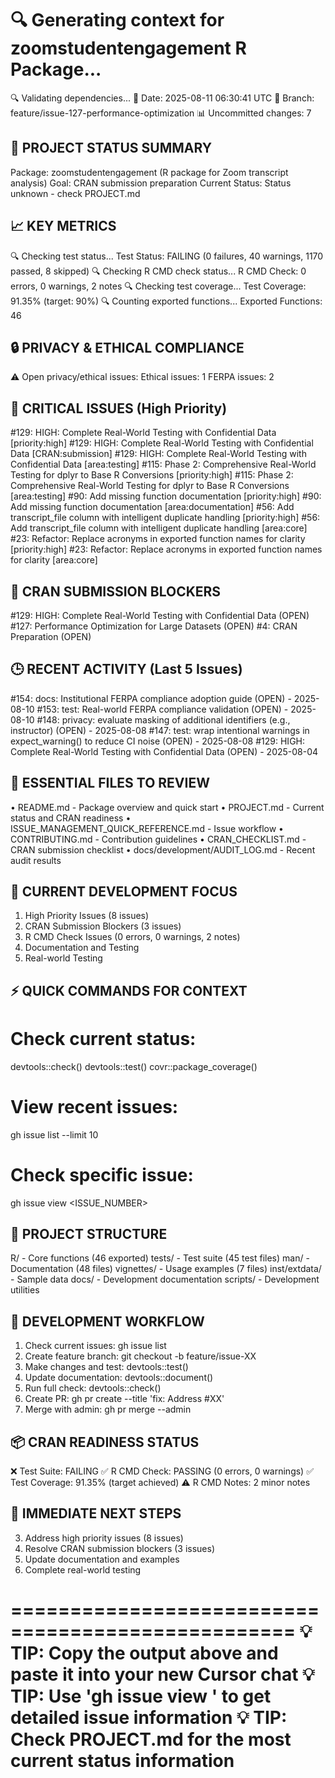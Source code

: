 🔍 Generating context for zoomstudentengagement R Package...
==================================================
🔍 Validating dependencies...
📅 Date: 2025-08-11 06:30:41 UTC
🌿 Branch: feature/issue-127-performance-optimization
📊 Uncommitted changes: 7

🎯 PROJECT STATUS SUMMARY
------------------------
Package: zoomstudentengagement (R package for Zoom transcript analysis)
Goal: CRAN submission preparation
Current Status: Status unknown - check PROJECT.md

📈 KEY METRICS
-------------
🔍 Checking test status...
Test Status: FAILING (0 failures, 40 warnings, 1170 passed, 8 skipped)
🔍 Checking R CMD check status...
R CMD Check: 0 errors, 0 warnings, 2 notes
🔍 Checking test coverage...
Test Coverage: 91.35% (target: 90%)
🔍 Counting exported functions...
Exported Functions: 46

🔒 PRIVACY & ETHICAL COMPLIANCE
-----------------------------
⚠️  Open privacy/ethical issues:
   Ethical issues: 1
   FERPA issues: 2

🚨 CRITICAL ISSUES (High Priority)
--------------------------------
#129: HIGH: Complete Real-World Testing with Confidential Data [priority:high]
#129: HIGH: Complete Real-World Testing with Confidential Data [CRAN:submission]
#129: HIGH: Complete Real-World Testing with Confidential Data [area:testing]
#115: Phase 2: Comprehensive Real-World Testing for dplyr to Base R Conversions [priority:high]
#115: Phase 2: Comprehensive Real-World Testing for dplyr to Base R Conversions [area:testing]
#90: Add missing function documentation [priority:high]
#90: Add missing function documentation [area:documentation]
#56: Add transcript_file column with intelligent duplicate handling [priority:high]
#56: Add transcript_file column with intelligent duplicate handling [area:core]
#23: Refactor: Replace acronyms in exported function names for clarity [priority:high]
#23: Refactor: Replace acronyms in exported function names for clarity [area:core]

🎯 CRAN SUBMISSION BLOCKERS
--------------------------
#129: HIGH: Complete Real-World Testing with Confidential Data (OPEN)
#127: Performance Optimization for Large Datasets (OPEN)
#4: CRAN Preparation (OPEN)

🕒 RECENT ACTIVITY (Last 5 Issues)
--------------------------------
#154: docs: Institutional FERPA compliance adoption guide (OPEN) - 2025-08-10
#153: test: Real-world FERPA compliance validation (OPEN) - 2025-08-10
#148: privacy: evaluate masking of additional identifiers (e.g., instructor) (OPEN) - 2025-08-08
#147: test: wrap intentional warnings in expect_warning() to reduce CI noise (OPEN) - 2025-08-08
#129: HIGH: Complete Real-World Testing with Confidential Data (OPEN) - 2025-08-04

📁 ESSENTIAL FILES TO REVIEW
---------------------------
• README.md - Package overview and quick start
• PROJECT.md - Current status and CRAN readiness
• ISSUE_MANAGEMENT_QUICK_REFERENCE.md - Issue workflow
• CONTRIBUTING.md - Contribution guidelines
• CRAN_CHECKLIST.md - CRAN submission checklist
• docs/development/AUDIT_LOG.md - Recent audit results

🎯 CURRENT DEVELOPMENT FOCUS
---------------------------
1. High Priority Issues (8 issues)
2. CRAN Submission Blockers (3 issues)
4. R CMD Check Issues (0 errors, 0 warnings, 2 notes)
5. Documentation and Testing
6. Real-world Testing

⚡ QUICK COMMANDS FOR CONTEXT
---------------------------
# Check current status:
devtools::check()
devtools::test()
covr::package_coverage()

# View recent issues:
gh issue list --limit 10

# Check specific issue:
gh issue view <ISSUE_NUMBER>

📂 PROJECT STRUCTURE
-------------------
R/ - Core functions (46 exported)
tests/ - Test suite (45 test files)
man/ - Documentation (48 files)
vignettes/ - Usage examples (7 files)
inst/extdata/ - Sample data
docs/ - Development documentation
scripts/ - Development utilities

🔄 DEVELOPMENT WORKFLOW
---------------------
1. Check current issues: gh issue list
2. Create feature branch: git checkout -b feature/issue-XX
3. Make changes and test: devtools::test()
4. Update documentation: devtools::document()
5. Run full check: devtools::check()
6. Create PR: gh pr create --title 'fix: Address #XX'
7. Merge with admin: gh pr merge --admin

📦 CRAN READINESS STATUS
----------------------
❌ Test Suite: FAILING
✅ R CMD Check: PASSING (0 errors, 0 warnings)
✅ Test Coverage: 91.35% (target achieved)
⚠️  R CMD Notes: 2 minor notes

🎯 IMMEDIATE NEXT STEPS
---------------------
3. Address high priority issues (8 issues)
4. Resolve CRAN submission blockers (3 issues)
5. Update documentation and examples
6. Complete real-world testing

==================================================
💡 TIP: Copy the output above and paste it into your new Cursor chat
💡 TIP: Use 'gh issue view <NUMBER>' to get detailed issue information
💡 TIP: Check PROJECT.md for the most current status information
==================================================
